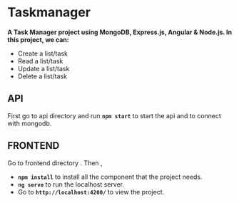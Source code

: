 # Taskmanager
**A Task Manager project using MongoDB, Express.js, Angular & Node.js. In this project, we can:**
- Create a list/task
- Read a list/task
- Update a list/task
- Delete a list/task
## API
First go to api directory and run **`npm start`** to start the api and to connect with mongodb.
## FRONTEND
Go to frontend directory . Then ,
- **`npm install`** to install all the component that the project needs.
- **`ng serve`** to run the localhost server.
- Go to **`http://localhost:4200/`** to view the project.
